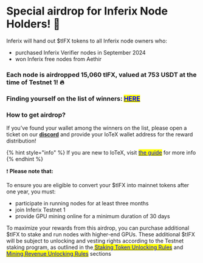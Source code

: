 # Special airdrop for Inferix Node Holders! 🎉

Inferix will hand out $tIFX tokens to all Inferix node owners who:

* purchased Inferix Verifier nodes in September 2024
* won Inferix free nodes from Aethir&#x20;

### **Each node is airdropped 15,060 tIFX, valued at 753 USDT at the time of Testnet 1!** 🔥

### Finding yourself on the list of winners: [<mark style="color:blue;">**HERE**</mark>](https://docs.google.com/spreadsheets/d/1qRA2RiV1tdbrZIqxRfMSo33N-9GWF3p5pO6kOk-ekWY/edit?gid=0#gid=0)

### How to get airdrop?

If you’ve found your wallet among the winners on the list, please open a ticket on our [**discord**](https://discord.com/invite/NJvcWYcB9W) and provide your IoTeX wallet address for the reward distribution!

{% hint style="info" %}
If you are new to IoTeX, visit [<mark style="color:blue;">the guide</mark>](https://docs.iotex.io/depin-infra-modules-dim/iotex-l1-depin-blockchain/wallets) for more info
{% endhint %}

❗️ **Please note that:**

To ensure you are eligible to convert your $tIFX into mainnet tokens after one year, you must:

* participate in running nodes for at least three months&#x20;
* join Inferix Testnet 1
* provide GPU mining online for a minimum duration of 30 days&#x20;

To maximize your rewards from this airdrop, you can purchase additional $tIFX to stake and run nodes with higher-end GPUs. These additional $tIFX will be subject to unlocking and vesting rights according to the Testnet staking program, as outlined in the[ <mark style="color:blue;">Staking Token Unlocking Rules</mark>](gpu-staking.md) and [<mark style="color:blue;">Mining Revenue Unlocking Rules</mark>](user-revenue-calculation.md) sections
